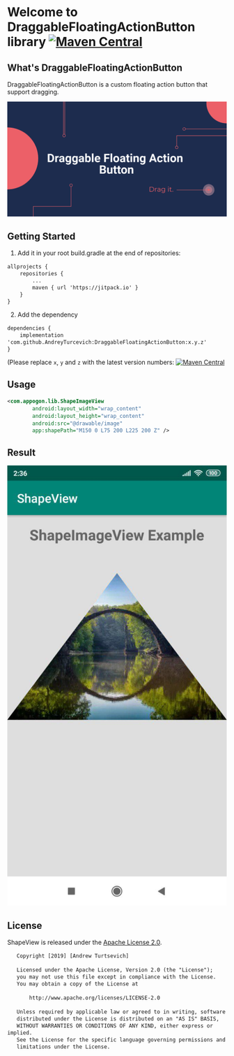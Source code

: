 # Welcome to DraggableFloatingActionButton library [![Maven Central](https://img.shields.io/jitpack/v/github/AndreyTurcevich/DraggableFloatingActionButton.svg)](https://img.shields.io/jitpack/v/github/AndreyTurcevich/DraggableFloatingActionButton.svg)

## What's DraggableFloatingActionButton

DraggableFloatingActionButton is a custom floating action button that support dragging.

![DraggableFloatingActionButton](https://github.com/AndreyTurcevich/DraggableFloatingActionButton/blob/master/social_media_preview.png)

## Getting Started

1. Add it in your root build.gradle at the end of repositories:
```
allprojects {
    repositories {
        ...
        maven { url 'https://jitpack.io' }
    }
}
```
2. Add the dependency
```
dependencies {
    implementation 'com.github.AndreyTurcevich:DraggableFloatingActionButton:x.y.z'
}
```
(Please replace `x`, `y` and `z` with the latest version numbers: [![Maven Central](https://img.shields.io/jitpack/v/github/AndreyTurcevich/ShapeView.svg)](https://img.shields.io/jitpack/v/github/AndreyTurcevich/ShapeView.svg)

## Usage

```xml
<com.appogon.lib.ShapeImageView
        android:layout_width="wrap_content"
        android:layout_height="wrap_content"
        android:src="@drawable/image"
        app:shapePath="M150 0 L75 200 L225 200 Z" />
```

## Result

![ShapeViewExample](https://github.com/AndreyTurcevich/ShapeView/blob/master/triangle_shape_result.jpg)

## License

ShapeView is released under the [Apache License 2.0](https://opensource.org/licenses/Apache-2.0).

```
   Copyright [2019] [Andrew Turtsevich]

   Licensed under the Apache License, Version 2.0 (the "License");
   you may not use this file except in compliance with the License.
   You may obtain a copy of the License at

       http://www.apache.org/licenses/LICENSE-2.0

   Unless required by applicable law or agreed to in writing, software
   distributed under the License is distributed on an "AS IS" BASIS,
   WITHOUT WARRANTIES OR CONDITIONS OF ANY KIND, either express or implied.
   See the License for the specific language governing permissions and
   limitations under the License.
   ```
